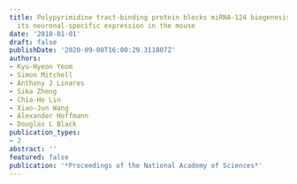 ```yaml
---
title: Polypyrimidine tract-binding protein blocks miRNA-124 biogenesis to enforce
  its neuronal-specific expression in the mouse
date: '2018-01-01'
draft: false
publishDate: '2020-09-08T16:00:29.311807Z'
authors:
- Kyu-Hyeon Yeom
- Simon Mitchell
- Anthony J Linares
- Sika Zheng
- Chia-Ho Lin
- Xiao-Jun Wang
- Alexander Hoffmann
- Douglas L Black
publication_types:
- 2
abstract: ''
featured: false
publication: '*Proceedings of the National Academy of Sciences*'
---
```


